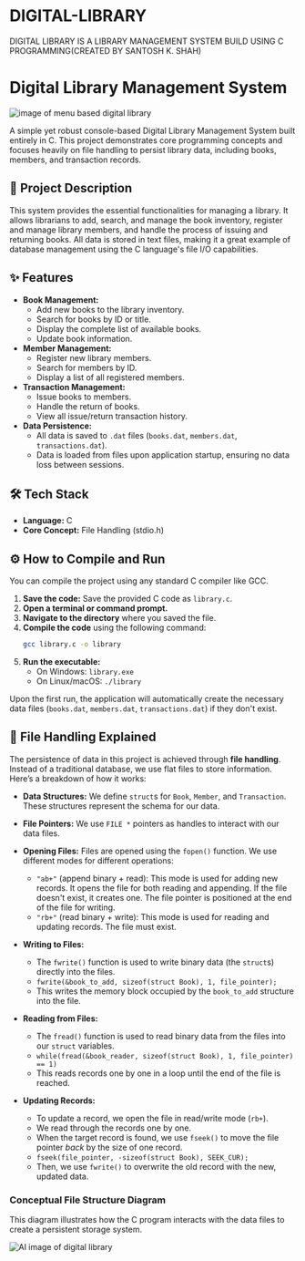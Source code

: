 # DIGITAL-LIBRARY
DIGITAL LIBRARY IS A LIBRARY MANAGEMENT SYSTEM BUILD USING  C PROGRAMMING(CREATED BY SANTOSH K. SHAH)
# Digital Library Management System
![image of menu based digital library ](https://github.com/user-attachments/assets/1a47b822-7f64-4b5d-a85e-fef57964b047)


A simple yet robust console-based Digital Library Management System built entirely in C. This project demonstrates core programming concepts and focuses heavily on file handling to persist library data, including books, members, and transaction records.

## 📖 Project Description

This system provides the essential functionalities for managing a library. It allows librarians to add, search, and manage the book inventory, register and manage library members, and handle the process of issuing and returning books. All data is stored in text files, making it a great example of database management using the C language's file I/O capabilities.

## ✨ Features

* **Book Management:**
    * Add new books to the library inventory.
    * Search for books by ID or title.
    * Display the complete list of available books.
    * Update book information.
* **Member Management:**
    * Register new library members.
    * Search for members by ID.
    * Display a list of all registered members.
* **Transaction Management:**
    * Issue books to members.
    * Handle the return of books.
    * View all issue/return transaction history.
* **Data Persistence:**
    * All data is saved to `.dat` files (`books.dat`, `members.dat`, `transactions.dat`).
    * Data is loaded from files upon application startup, ensuring no data loss between sessions.

## 🛠️ Tech Stack

* **Language:** C
* **Core Concept:** File Handling (stdio.h)

## ⚙️ How to Compile and Run

You can compile the project using any standard C compiler like GCC.

1.  **Save the code:** Save the provided C code as `library.c`.
2.  **Open a terminal or command prompt.**
3.  **Navigate to the directory** where you saved the file.
4.  **Compile the code** using the following command:
    ```bash
    gcc library.c -o library
    ```
5.  **Run the executable:**
    * On Windows: `library.exe`
    * On Linux/macOS: `./library`

Upon the first run, the application will automatically create the necessary data files (`books.dat`, `members.dat`, `transactions.dat`) if they don't exist.

## 📂 File Handling Explained

The persistence of data in this project is achieved through **file handling**. Instead of a traditional database, we use flat files to store information. Here’s a breakdown of how it works:

* **Data Structures:** We define `struct`s for `Book`, `Member`, and `Transaction`. These structures represent the schema for our data.

* **File Pointers:** We use `FILE *` pointers as handles to interact with our data files.

* **Opening Files:** Files are opened using the `fopen()` function. We use different modes for different operations:
    * `"ab+"` (append binary + read): This mode is used for adding new records. It opens the file for both reading and appending. If the file doesn't exist, it creates one. The file pointer is positioned at the end of the file for writing.
    * `"rb+"` (read binary + write): This mode is used for reading and updating records. The file must exist.

* **Writing to Files:**
    * The `fwrite()` function is used to write binary data (the `struct`s) directly into the files.
    * `fwrite(&book_to_add, sizeof(struct Book), 1, file_pointer);`
    * This writes the memory block occupied by the `book_to_add` structure into the file.

* **Reading from Files:**
    * The `fread()` function is used to read binary data from the files into our `struct` variables.
    * `while(fread(&book_reader, sizeof(struct Book), 1, file_pointer) == 1)`
    * This reads records one by one in a loop until the end of the file is reached.

* **Updating Records:**
    * To update a record, we open the file in read/write mode (`rb+`).
    * We read through the records one by one.
    * When the target record is found, we use `fseek()` to move the file pointer *back* by the size of one record.
    * `fseek(file_pointer, -sizeof(struct Book), SEEK_CUR);`
    * Then, we use `fwrite()` to overwrite the old record with the new, updated data.

### Conceptual File Structure Diagram

This diagram illustrates how the C program interacts with the data files to create a persistent storage system.

![AI image of digital library](https://lh3.googleusercontent.com/gg-dl/AJfQ9KQpS8nuvAUzYNA9v4ig6-x4RPI3l0q1hBPA81Q9gNHHn_UmosMB4cTOR0s-8zb4sijxV2lp4mnYxFNcpp8NGOyuTNk1jlpBoOLE08olAVz6StrwnlirhO3CTozFC8a1w23Ynje8e1hOoLUIPWwGkxab3t4EFtic7FM7uonFiT2DXKmf_Q)
